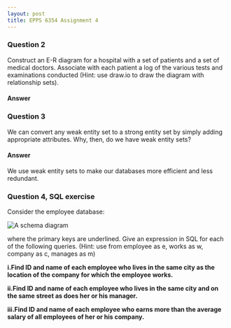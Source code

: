```yaml
---
layout: post
title: EPPS 6354 Assignment 4
---
```


### Question 2
Construct an E-R diagram for a hospital with a set of patients and a set of medical doctors. Associate with each patient a log of the various tests and examinations conducted (Hint: use draw.io to draw the diagram with relationship sets).  


#### Answer



### Question 3
We can convert any weak entity set to a strong entity set by simply adding appropriate attributes. Why, then, do we have weak entity sets?  

#### Answer
We use weak entity sets to make our databases more efficient and less redundant. 


### Question 4, SQL exercise
Consider the employee database: 

  ![A schema diagram](https://shawnnstewart.github.io/images/Assignment5ExampleSchema.png "a schema")
  

where the primary keys are underlined. Give an expression in SQL for each of the following queries. (Hint: use from employee as e, works as w, company as c, manages as m)

**i.Find ID and name of each employee who lives in the same city as the location of the company for which the employee works.**

**ii.Find ID and name of each employee who lives in the same city and on the same street as does her or his manager.**  

**iii.Find ID and name of each employee who earns more than the average salary of all employees of her or his company.**
